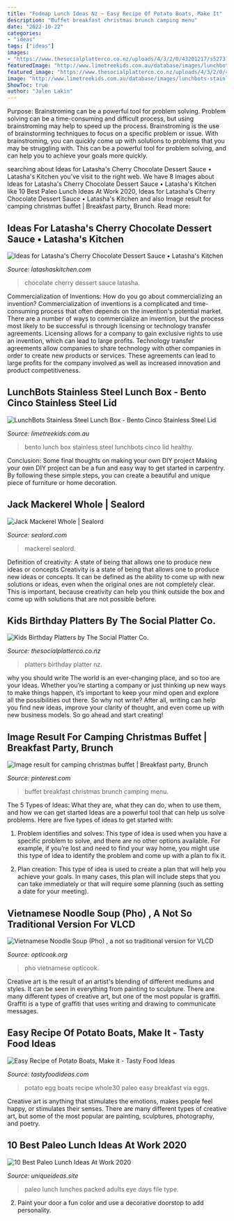 ```yaml
---
title: "Fodmap Lunch Ideas Nz ~ Easy Recipe Of Potato Boats, Make It"
description: "Buffet breakfast christmas brunch camping menu"
date: "2022-10-22"
categories:
- "ideas"
tags: ["ideas"]
images:
- "https://www.thesocialplatterco.co.nz/uploads/4/3/2/0/43201217/s527310088795621122_p73_i2_w2560.jpeg"
featuredImage: "http://www.limetreekids.com.au/database/images/lunchbots-stainless-steel-lunch-box-bento-cinco-stainless-steel-lid-extra-13795.jpg"
featured_image: "https://www.thesocialplatterco.co.nz/uploads/4/3/2/0/43201217/s527310088795621122_p73_i2_w2560.jpeg"
image: "http://www.limetreekids.com.au/database/images/lunchbots-stainless-steel-lunch-box-bento-cinco-stainless-steel-lid-extra-13795.jpg"
ShowToc: true
author: "Jalen Lakin"
---
```



Purpose: Brainstroming can be a powerful tool for problem solving.
Problem solving can be a time-consuming and difficult process, but using brainstroming may help to speed up the process. Brainstroming is the use of brainstorming techniques to focus on a specific problem or issue. With brainstroming, you can quickly come up with solutions to problems that you may be struggling with. This can be a powerful tool for problem solving, and can help you to achieve your goals more quickly.

	

		
searching about Ideas for Latasha&#039;s Cherry Chocolate Dessert Sauce • Latasha&#039;s Kitchen you've visit to the right web. We have 8 Images about Ideas for Latasha&#039;s Cherry Chocolate Dessert Sauce • Latasha&#039;s Kitchen like 10 Best Paleo Lunch Ideas At Work 2020, Ideas for Latasha&#039;s Cherry Chocolate Dessert Sauce • Latasha&#039;s Kitchen and also Image result for camping christmas buffet | Breakfast party, Brunch. Read more:
		
    
## Ideas For Latasha&#039;s Cherry Chocolate Dessert Sauce • Latasha&#039;s Kitchen

<img loading=lazy src="https://latashaskitchen.com/wp-content/uploads/2018/01/chocolate-cherry-pavlova-2-500k.jpg" onerror="this.onerror=null;this.src='https://tse3.mm.bing.net/th?id=OIP.Zqa5dZ2LlYmPaArnQwNr_QHaLH&amp;pid=15.1';" alt="Ideas for Latasha&#039;s Cherry Chocolate Dessert Sauce • Latasha&#039;s Kitchen">

_Source: latashaskitchen.com_

>chocolate cherry dessert sauce latasha. 

	

Commercialization of Inventions: How do you go about commercializing an invention?
Commercialization of inventions is a complicated and time-consuming process that often depends on the invention's potential market. There are a number of ways to commercialize an invention, but the process most likely to be successful is through licensing or technology transfer agreements. Licensing allows for a company to gain exclusive rights to use an invention, which can lead to large profits. Technology transfer agreements allow companies to share technology with other companies in order to create new products or services. These agreements can lead to large profits for the company involved as well as increased innovation and product competitiveness.

    
## LunchBots Stainless Steel Lunch Box - Bento Cinco Stainless Steel Lid

<img loading=lazy src="http://www.limetreekids.com.au/database/images/lunchbots-stainless-steel-lunch-box-bento-cinco-stainless-steel-lid-extra-13795.jpg" onerror="this.onerror=null;this.src='https://tse1.mm.bing.net/th?id=OIP.Eebq7D0TH8NtK5B5N6csVwHaHw&amp;pid=15.1';" alt="LunchBots Stainless Steel Lunch Box - Bento Cinco Stainless Steel Lid">

_Source: limetreekids.com.au_

>bento lunch box stainless steel lunchbots cinco lid healthy. 

	

Conclusion: Some final thoughts on making your own DIY project
Making your own DIY project can be a fun and easy way to get started in carpentry. By following these simple steps, you can create a beautiful and unique piece of furniture or home decoration.

    
## Jack Mackerel Whole | Sealord

<img loading=lazy src="https://www.sealord.com/media/kg2gqhw3/new_jack-mackeral.jpg" onerror="this.onerror=null;this.src='https://tse3.mm.bing.net/th?id=OIP.l0B8E3L1kFu2Z8_HLolKXAHaEO&amp;pid=15.1';" alt="Jack Mackerel Whole | Sealord">

_Source: sealord.com_

>mackerel sealord. 

	

Definition of creativity: A state of being that allows one to produce new ideas or concepts
Creativity is a state of being that allows one to produce new ideas or concepts. It can be defined as the ability to come up with new solutions or ideas, even when the original ones are not completely clear. This is important, because creativity can help you think outside the box and come up with solutions that are not possible before.

    
## Kids Birthday Platters By The Social Platter Co.

<img loading=lazy src="https://www.thesocialplatterco.co.nz/uploads/4/3/2/0/43201217/s527310088795621122_p73_i2_w2560.jpeg" onerror="this.onerror=null;this.src='https://tse3.mm.bing.net/th?id=OIP.4FWvTnbK1yOSb-kpjFCkSgHaJ4&amp;pid=15.1';" alt="Kids Birthday Platters by The Social Platter Co.">

_Source: thesocialplatterco.co.nz_

>platters birthday platter nz. 

	

why you should write
The world is an ever-changing place, and so too are your ideas. Whether you’re starting a company or just thinking up new ways to make things happen, it’s important to keep your mind open and explore all the possibilities out there. So why not write? After all, writing can help you find new ideas, improve your clarity of thought, and even come up with new business models. So go ahead and start creating!

    
## Image Result For Camping Christmas Buffet | Breakfast Party, Brunch

<img loading=lazy src="https://i.pinimg.com/originals/78/60/53/7860534e97f60d511bf720a61e8c6eab.jpg" onerror="this.onerror=null;this.src='https://tse3.mm.bing.net/th?id=OIP.NmE6zAQ69spAZ-6HK7d5bAHaJ3&amp;pid=15.1';" alt="Image result for camping christmas buffet | Breakfast party, Brunch">

_Source: pinterest.com_

>buffet breakfast christmas brunch camping menu. 

	

The 5 Types of Ideas: What they are, what they can do, when to use them, and how we can get started
Ideas are a powerful tool that can help us solve problems. Here are five types of ideas to get started with:
1. Problem identifies and solves: This type of idea is used when you have a specific problem to solve, and there are no other options available. For example, if you’re lost and need to find your way home, you might use this type of idea to identify the problem and come up with a plan to fix it.

2. Plan creation: This type of idea is used to create a plan that will help you achieve your goals. In many cases, this plan will include steps that you can take immediately or that will require some planning (such as setting a date for your meeting).


    
## Vietnamese Noodle Soup (Pho) , A Not So Traditional Version For VLCD

<img loading=lazy src="https://opticook.org/wp-content/uploads/2017/04/pho-optifast-6.jpg" onerror="this.onerror=null;this.src='https://tse1.mm.bing.net/th?id=OIP.OEtnyj9LVBy7UPr7_MNWoQHaHO&amp;pid=15.1';" alt="Vietnamese Noodle Soup (Pho) , a not so traditional version for VLCD">

_Source: opticook.org_

>pho vietnamese opticook. 

	

Creative art is the result of an artist's blending of different mediums and styles. It can be seen in everything from painting to sculpture. There are many different types of creative art, but one of the most popular is graffiti. Graffiti is a type of graffiti that uses writing and drawing to communicate messages.

    
## Easy Recipe Of Potato Boats, Make It - Tasty Food Ideas

<img loading=lazy src="https://tastyfoodideas.com/wp-content/uploads/2019/07/67273029_2250552058405549_6302114515395805184_n.jpg" onerror="this.onerror=null;this.src='https://tse4.mm.bing.net/th?id=OIP.bTnZDDiIPIEoDA1MAtQhYwHaJ-&amp;pid=15.1';" alt="Easy Recipe of Potato Boats, Make it - Tasty Food Ideas">

_Source: tastyfoodideas.com_

>potato egg boats recipe whole30 paleo easy breakfast via eggs. 

	

Creative art is anything that stimulates the emotions, makes people feel happy, or stimulates their senses. There are many different types of creative art, but some of the most popular are painting, sculptures, photography, and poetry.

    
## 10 Best Paleo Lunch Ideas At Work 2020

<img loading=lazy src="https://www.uniqueideas.site/wp-content/uploads/5-days-of-paleo-packed-lunches-for-kids-and-adults-tooprimal-eye-1.jpg" onerror="this.onerror=null;this.src='https://tse1.mm.bing.net/th?id=OIP.YIeFKwZUDAHSZ4u27cYqtQHaEy&amp;pid=15.1';" alt="10 Best Paleo Lunch Ideas At Work 2020">

_Source: uniqueideas.site_

>paleo lunch lunches packed adults eye days file type. 

	

2. Paint your door a fun color and use a decorative doorstop to add personality.

